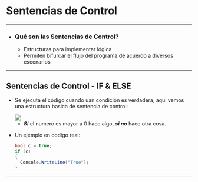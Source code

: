 # Sentencias de Control
---

- ### Qué son las Sentencias de Control?
  - Estructuras para implementar lógica
  - Permiten bifurcar el flujo del programa de acuerdo a diversos escenarios

---

## Sentencias de Control - IF & ELSE

- Se ejecuta el código cuando uan condición es verdadera, aqui vemos una estructura basica de sentencia de control:

    <img src="https://cdn.discordapp.com/attachments/975450807833079871/996363064075100230/Captura.PNG">

  - ***Si*** el numero es mayor a 0 hace algo, ***si no*** hace otra cosa.

- Un ejemplo en codigo real:
  ```c# 
  bool c = true;
  if (c) 
  {
    Console.WriteLine("True");
  }
  ```
---
